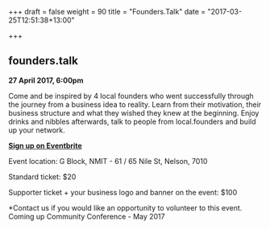 
+++ 
draft = false 
weight = 90 
title = "Founders.Talk" 
date = "2017-03-25T12:51:38+13:00"

+++

## founders.talk 
**27 April 2017, 6:00pm**

Come and be inspired by 4 local founders who went successfully through the journey from a business idea to reality. Learn from their motivation, their business structure and what they wished they knew at the beginning. Enjoy drinks and nibbles afterwards, talk to people from local.founders and build up your network.

**[Sign up on Eventbrite](https://www.eventbrite.com/e/founderstalk-nelson-tickets-33168680416)**

Event location: G Block, NMIT - 61 / 65 Nile St, Nelson, 7010

Standard ticket: $20

Supporter ticket + your business logo and banner on the event: $100

*Contact us if you would like an opportunity to volunteer to this event.
Coming up
Community Conference - May 2017


